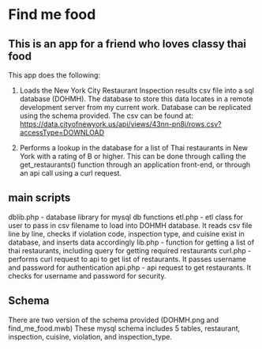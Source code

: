 
# Find me food 
## This is an app for a friend who loves classy thai food

This app does the following: 
1) Loads the New York City Restaurant Inspection results csv file into a sql database (DOHMH). The database to store this data locates in a remote development server from my current work. Database can be replicated using the schema provided.
The csv can be found at: 
https://data.cityofnewyork.us/api/views/43nn-pn8j/rows.csv?accessType=DOWNLOAD

2) Performs a lookup in the database for a list of Thai restaurants in New York with a rating of B or higher. This can be done through calling the get_restaurants() function through an application front-end, or through an api call using a curl request.

## main scripts
dblib.php - database library for mysql db functions
etl.php - etl class for user to pass in csv filename to load into DOHMH database. It reads csv file line by line, checks if violation code, inspection type, and cuisine exist in database, and inserts data accordingly
lib.php - function for getting a list of thai restaurants, including query for getting required restaurants
curl.php - performs curl request to api to get list of restaurants. It passes username and password for authentication
api.php - api request to get restaurants. It checks for username and password for security. 

## Schema
There are two version of the schema provided (DOHMH.png and find_me_food.mwb) These mysql schema includes 5 tables, restaurant, inspection, cuisine, violation, and inspection_type. 
